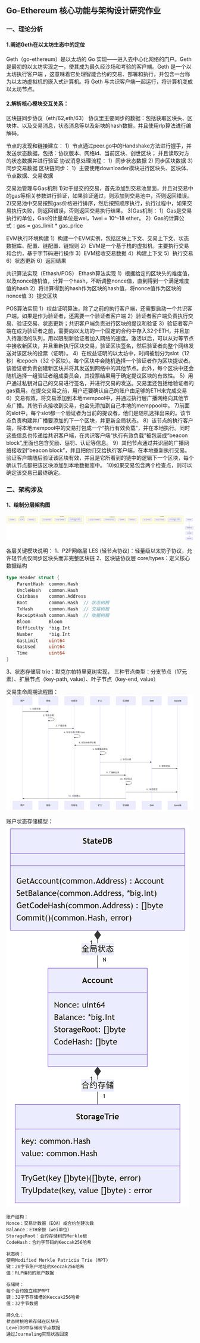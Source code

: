 ## Go-Ethereum 核心功能与架构设计研究作业

### 一、理论分析

#### 1.阐述Geth在以太坊生态中的定位
Geth（go-ethereum）是以太坊的 Go 实现——进入去中心化网络的门户。Geth 是最初的以太坊实现之一，使其成为最久经沙场和考验的客户端。Geth 是一个以太坊执行客户端 ，这意味着它处理智能合约的交易、部署和执行，并包含一台称为以太坊虚拟机的嵌入式计算机。将 Geth 与共识客户端一起运行，将计算机变成以太坊节点。

#### 2.解析核心模块交互关系：
  区块链同步协议（eth/62,eth/63）
  协议里主要同步的数据：包括获取区块头、区块体、以及交易消息，状态消息等以及新块的hash数据，并且使用rlp算法进行编解码。

  节点的发现和链接建立：
    1）节点通过peer.go中的Handshake方法进行握手，并发送状态数据，包括：协议版本、网络id、当前区块、创世区块；
    并且读取对方的状态数据并进行验证
  协议消息处理流程：
    1）同步状态数据
    2) 同步区块数据
    3）同步交易数据
  区块链同步：
    1）主要使用downloader模块进行区块头、区块体、节点数据、交易收据

交易池管理与Gas机制
 1)对于提交的交易，首先添加到交易池里面，并且对交易中的gas等相关参数进行验证，如果验证通过，则添加到交易池中，否则返回错误。
 2)交易池中交易按照gas价格进行排序，然后按照顺序执行，执行过程中，如果交易执行失败，则返回错误，否则返回交易执行结果。
 3)Gas机制：
  1）Gas是交易执行的单位，Gas的计量单位是wei，1wei = 10^-18 ether。
  2）Gas的计算公式：gas = gas_limit * gas_price


EVM执行环境构建
  1）构建一个EVM实例，包括区块上下文、交易上下文、状态数据库、配置、链配置、链规则
  2）EVM是一个基于栈的虚拟机，主要执行交易和合约，基于字节码进行操作
  3）EVM接收交易数据
  4）构建上下文
  5）执行交易
  6）状态更新
  6）返回结果


共识算法实现（Ethash/POS）
  Ethash算法实现
  1）根据给定的区块头的难度值，以及nonce随机值，计算一个hash，不断调整nonce值，直到得到一个满足难度值的hash
  2）将计算得到的hash作为区块的hash值，将nonce值作为区块的nonce值
  3）提交区块

  POS算法实现
    1）权益证明算法，除了之前的执行客户端，还需要启动一个共识客户端，如果是作为验证者，还需要一个验证者客户端
    2）验证者客户端负责执行交易、验证交易、状态更新；共识客户端负责进行区块的提议和验证
    3）验证者客户端在成为验证者之前，需要向以太坊的一个固定的合约中存入32个ETH，并且加入待激活的队列，用以限制新验证者加入网络的速度。激活以后，可以从对等节点中接收新区块，并且重新执行区块交易，验证区块签名，然后验证者向整个网络发送对该区块的投票（证明）。
    4）在权益证明的以太坊中，时间被划分为slot（12 秒）和epoch（32 个区块）。每个区块中会随机选择一个验证者作为区块提议者。该验证者负责创建新区块并将其发送到网络中的其他节点。此外，每个区块中还会随机选择一组验证者组成委员会，其投票结果用于确定提议区块的有效性。
    5）用户通过私钥对自己的交易进行签名，并进行交易的发送。交易里还包括给验证者的gas费用。在提交交易之前，用户还要确认自己的账户由足够的ETH来完成交易
    6）交易有效，将交易添加到本地mempool中，并通过执行层广播网络向其他节点广播。其他节点接收到交易，也会先添加到自己本地的memppool中。
    7)前面的slot中，每个slot都一个验证者为当前的提议者，他们是随机选择出来的。该节点负责构建并广播要添加的下一个区块，并更新全局状态。
    8）该节点的执行客户端，将本地mempool中的交易打包成一个“执行有效负载”，并在本地执行。同时这些信息也传递给共识客户端，在共识客户端“执行有效负载”被包装成“beacon block”,里面也包含奖励、惩罚、认证等信息。
    9）其他节点通过共识层的广播网络接收到“beacon block”，并且把他们交给执行客户端，在本地重新执行交易。验证客户端随后验证该区块有效，并且是它所看到的链中的逻辑下一个区块，每个确认节点都把该区块添加到本地数据库中。
    10)如果交易包含两个检查点，则可以确定该交易已最终确定。

### 二、架构涉及
#### 1、绘制分层架构图
![alt text](deepseek_mermaid_20250812_627e2d.png)

各层关键模块说明：
1、P2P网络层
LES (轻节点协议)：轻量级以太坊子协议，允许轻节点仅同步区块头而非完整区块链
2、区块链协议层
core/types：定义核心数据结构

```go
type Header struct {
    ParentHash  common.Hash
    UncleHash   common.Hash
    Coinbase    common.Address
    Root        common.Hash  // 状态树根
    TxHash      common.Hash  // 交易树根
    ReceiptHash common.Hash  // 收据树根
    Bloom       Bloom
    Difficulty  *big.Int
    Number      *big.Int
    GasLimit    uint64
    GasUsed     uint64
    Time        uint64
}
```
3、状态存储层
trie：默克尔帕特里夏树实现，
三种节点类型：分支节点（17元素）、扩展节点（key-path, value）、叶子节点（key-end, value）

交易生命周期流程图：
![alt text](deepseek_mermaid_20250812_26ca14.png)

账户状态存储模型：
![alt text](deepseek_mermaid_20250812_9b780d.png)

```
账户结构：
Nonce：交易计数器（EOA）或合约创建次数
Balance：ETH余额（wei单位）
StorageRoot：合约存储树的Merkle根
CodeHash：合约字节码的Keccak256哈希
```
```
状态树：
使用Modified Merkle Patricia Trie (MPT)
键：20字节账户地址的Keccak256哈希
值：RLP编码的账户数据
```
```
存储树：
每个合约独立维护MPT
键：32字节存储槽的Keccak256哈希
值：32字节数据
```
```
持久化：
状态树根哈希存储在区块头
LevelDB中存储树节点数据
通过Journaling实现状态回滚
```